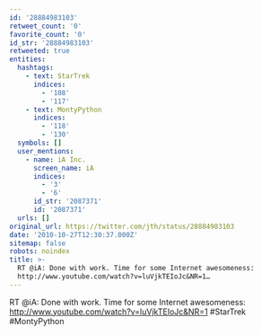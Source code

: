 ```yaml
---
id: '28884983103'
retweet_count: '0'
favorite_count: '0'
id_str: '28884983103'
retweeted: true
entities:
  hashtags:
    - text: StarTrek
      indices:
        - '108'
        - '117'
    - text: MontyPython
      indices:
        - '118'
        - '130'
  symbols: []
  user_mentions:
    - name: iA Inc.
      screen_name: iA
      indices:
        - '3'
        - '6'
      id_str: '2087371'
      id: '2087371'
  urls: []
original_url: https://twitter.com/jth/status/28884983103
date: '2010-10-27T12:30:37.000Z'
sitemap: false
robots: noindex
title: >-
  RT @iA: Done with work. Time for some Internet awesomeness:
  http://www.youtube.com/watch?v=luVjkTEIoJc&NR=1…
---
```


RT @iA: Done with work. Time for some Internet awesomeness: http://www.youtube.com/watch?v=luVjkTEIoJc&NR=1 #StarTrek #MontyPython